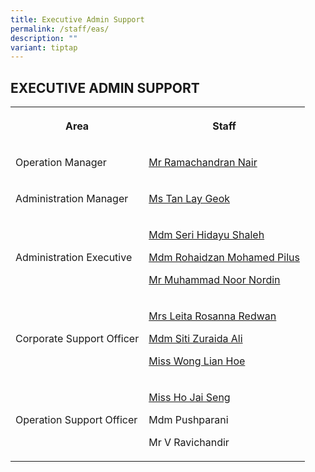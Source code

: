 ```yaml
---
title: Executive Admin Support
permalink: /staff/eas/
description: ""
variant: tiptap
---
```

<h2>EXECUTIVE ADMIN SUPPORT</h2>
<table style="minWidth: 50px">
<colgroup>
<col>
<col>
</colgroup>
<tbody>
<tr>
<th rowspan="1" colspan="1">
<p>Area</p>
</th>
<th rowspan="1" colspan="1">
<p>Staff</p>
</th>
</tr>
<tr>
<td rowspan="1" colspan="1">
<p>Operation Manager</p>
</td>
<td rowspan="1" colspan="1">
<p><a href="mailto:ramachandran_nair@schools.gov.sg" rel="noopener noreferrer nofollow" target="_blank">Mr Ramachandran Nair</a>
</p>
</td>
</tr>
<tr>
<td rowspan="1" colspan="1">
<p>Administration Manager</p>
</td>
<td rowspan="1" colspan="1">
<p><a href="mailto:tan_lay_geok_b@schools.gov.sg" rel="noopener noreferrer nofollow" target="_blank">Ms Tan Lay Geok</a>
</p>
</td>
</tr>
<tr>
<td rowspan="1" colspan="1">
<p>Administration Executive</p>
</td>
<td rowspan="1" colspan="1">
<p><a href="mailto:seri_hidayu_shaleh@schools.gov.sg" rel="noopener noreferrer nofollow" target="_blank">Mdm Seri Hidayu Shaleh</a>
</p>
<p><a href="mailto:rohaidzan_mohamed_pilus@schools.gov.sg" rel="noopener noreferrer nofollow" target="_blank">Mdm Rohaidzan Mohamed Pilus</a>
</p>
<p><a href="mailto:muhammad_noor_nordin@schools.gov.sg" rel="noopener noreferrer nofollow" target="_blank">Mr Muhammad Noor Nordin</a>
</p>
</td>
</tr>
<tr>
<td rowspan="1" colspan="1">
<p>Corporate Support Officer</p>
</td>
<td rowspan="1" colspan="1">
<p><a href="mailto:leita_rosanna_redwan@schools.gov.sg" rel="noopener noreferrer nofollow" target="_blank">Mrs Leita Rosanna Redwan</a>
</p>
<p><a href="mailto:siti_zuraida_ali@schools.gov.sg" rel="noopener noreferrer nofollow" target="_blank">Mdm Siti Zuraida Ali</a>
</p>
<p><a href="mailto:wong_lian_hoe@schools.gov.sg" rel="noopener noreferrer nofollow" target="_blank">Miss Wong Lian Hoe</a>
</p>
</td>
</tr>
<tr>
<td rowspan="1" colspan="1">
<p>Operation Support Officer</p>
</td>
<td rowspan="1" colspan="1">
<p><a href="mailto:ho_jai_seng@schools.gov.sg" rel="noopener noreferrer nofollow" target="_blank">Miss Ho Jai Seng</a>
</p>
<p>Mdm Pushparani</p>
<p>Mr V Ravichandir</p>
</td>
</tr>
</tbody>
</table>
<p></p>